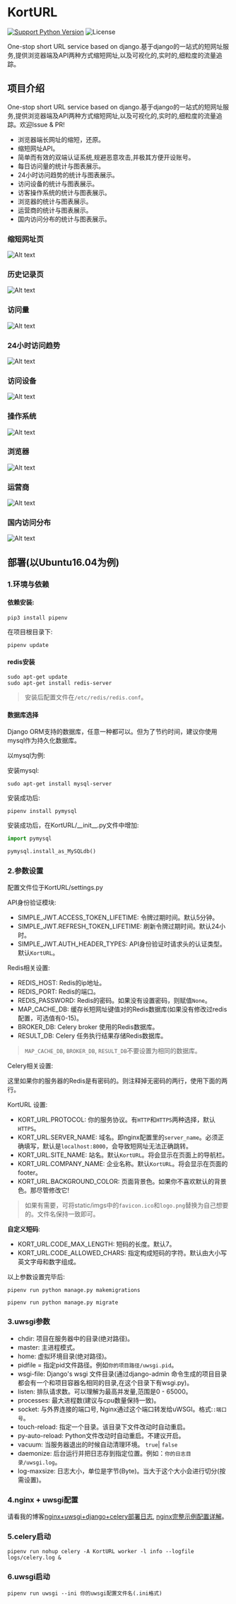 KortURL
=======
[![Support Python Version](http://img.shields.io/badge/Python-3.5|3.6-brightgreen.svg)](https://www.python.org/)
![License](https://img.shields.io/badge/License-MIT-blue.svg)

One-stop short URL service based on django.基于django的一站式的短网址服务,提供浏览器端及API两种方式缩短网址,以及可视化的,实时的,细粒度的流量追踪。


## 项目介绍
One-stop short URL service based on django.基于django的一站式的短网址服务,提供浏览器端及API两种方式缩短网址,以及可视化的,实时的,细粒度的流量追踪。欢迎Issue & PR!

* 浏览器端长网址的缩短，还原。
* 缩短网址API。
* 简单而有效的双端认证系统,规避恶意攻击,并极其方便开设账号。
* 每日访问量的统计与图表展示。
* 24小时访问趋势的统计与图表展示。
* 访问设备的统计与图表展示。
* 访客操作系统的统计与图表展示。
* 浏览器的统计与图表展示。
* 运营商的统计与图表展示。
* 国内访问分布的统计与图表展示。

### 缩短网址页
![Alt text](static/imgs/index_page.png)
### 历史记录页
![Alt text](static/imgs/history.png)
### 访问量
![Alt text](static/imgs/001.png)
### 24小时访问趋势
![Alt text](static/imgs/002.png)
### 访问设备
![Alt text](static/imgs/003.png)
### 操作系统
![Alt text](static/imgs/004.png)
### 浏览器
![Alt text](static/imgs/005.png)
### 运营商
![Alt text](static/imgs/006.png)
### 国内访问分布
![Alt text](static/imgs/007.png)

## 部署(以Ubuntu16.04为例)
### 1.环境与依赖
#### 依赖安装:
```text
pip3 install pipenv
```
在项目根目录下:
```text
pipenv update
```
#### redis安装
```text
sudo apt-get update
sudo apt-get install redis-server
```
> 安装后配置文件在`/etc/redis/redis.conf`。

#### 数据库选择
Django ORM支持的数据库，任意一种都可以。但为了节约时间，建议你使用mysql作为持久化数据库。

以mysql为例:

安装mysql:
```text
sudo apt-get install mysql-server
```

安装成功后:

```text
pipenv install pymysql
```
安装成功后，在KortURL/\_\_init__.py文件中增加:
```python
import pymysql

pymysql.install_as_MySQLdb()
```


### 2.参数设置
配置文件位于KortURL/settings.py

API身份验证模块:
* SIMPLE_JWT.ACCESS_TOKEN_LIFETIME: 令牌过期时间。默认5分钟。
* SIMPLE_JWT.REFRESH_TOKEN_LIFETIME: 刷新令牌过期时间。默认24小时。
* SIMPLE_JWT.AUTH_HEADER_TYPES: API身份验证时请求头的认证类型。默认`KortURL`。

Redis相关设置:
* REDIS_HOST: Redis的ip地址。
* REDIS_PORT: Redis的端口。
* REDIS_PASSWORD: Redis的密码。如果没有设置密码，则赋值`None`。
* MAP_CACHE_DB: 缓存长短网址键值对的Redis数据库(如果没有修改过redis配置，可选值有0-15)。
* BROKER_DB: Celery broker 使用的Redis数据库。
* RESULT_DB: Celery 任务执行结果存储Redis数据库。
> `MAP_CACHE_DB`, `BROKER_DB`, `RESULT_DB`不要设置为相同的数据库。

Celery相关设置:

这里如果你的服务器的Redis是有密码的。则注释掉无密码的两行，使用下面的两行。

KortURL 设置:
* KORT_URL.PROTOCOL: 你的服务协议。有`HTTP`和`HTTPS`两种选择，默认`HTTPS`。
* KORT_URL.SERVER_NAME: 域名。即nginx配置里的`server_name`。必须正确填写，默认是`localhost:8000`，会导致短网址无法正确跳转。
* KORT_URL.SITE_NAME: 站名。默认`KortURL`。将会显示在页面上的导航栏。
* KORT_URL.COMPANY_NAME: 企业名称。默认`KortURL`。将会显示在页面的footer。
* KORT_URL.BACKGROUND_COLOR: 页面背景色。如果你不喜欢默认的背景色。那尽管修改它!

> 如果有需要，可将static/imgs中的`favicon.ico`和`logo.png`替换为自己想要的。文件名保持一致即可。

**自定义短码**:
* KORT_URL.CODE_MAX_LENGTH: 短码的长度。默认7。
* KORT_URL.CODE_ALLOWED_CHARS: 指定构成短码的字符。默认由大小写英文字母和数字组成。

以上参数设置完毕后:
```text
pipenv run python manage.py makemigrations

pipenv run python manage.py migrate

```


### 3.uwsgi参数
* chdir: 项目在服务器中的目录(绝对路径)。
* master: 主进程模式。
* home: 虚拟环境目录(绝对路径)。
* pidfile = 指定pid文件路径。例如`你的项目路径/uwsgi.pid`。
* wsgi-file:  Django's wsgi 文件目录(通过django-admin 命令生成的项目目录都会有一个和项目容器名相同的目录,在这个目录下有wsgi.py)。
* listen: 排队请求数。可以理解为最高并发量,范围是0 - 65000。
* processes: 最大进程数(建议与cpu数量保持一致)。
* socket: 与外界连接的端口号, Nginx通过这个端口转发给uWSGI。格式:`:端口号`。
* touch-reload: 指定一个目录。该目录下文件改动时自动重启。
* py-auto-reload: Python文件改动时自动重启。不建议开启。
* vacuum: 当服务器退出的时候自动清理环境。 `true`| `false`
* daemonize: 后台运行并把日志存到指定位置。例如：`你的日志目录/uwsgi.log`。
* log-maxsize: 日志大小，单位是字节(Byte)。当大于这个大小会进行切分(按需设置)。

### 4.nginx + uwsgi配置
请看我的博客[nginx+uwsgi+django+celery部署日志][1], [nginx完整示例配置详解][2]。

### 5.celery启动
```text
pipenv run nohup celery -A KortURL worker -l info --logfile logs/celery.log &
```

### 6.uwsgi启动
```text
pipenv run uwsgi --ini 你的uwsgi配置文件名(.ini格式)
```

[1]: https://yandenghong.github.io/2018/09/14/django_project_deploy/
[2]: https://yandenghong.github.io/2019/03/21/nginx_conf/